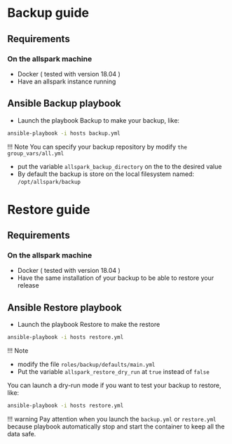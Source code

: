 # Backup guide

## Requirements

### On the allspark machine
- Docker ( tested with version 18.04 )
- Have an allspark instance running

## Ansible Backup playbook

- Launch the playbook Backup to make your backup, like:

```bash
ansible-playbook -i hosts backup.yml
```

!!! Note
You can specify your backup repository by modify `the group_vars/all.yml`
- put the variable `allspark_backup_directory` on the to the desired value
- By default the backup is store on the local filesystem named: `/opt/allspark/backup`

# Restore guide

## Requirements

### On the allspark machine
- Docker ( tested with version 18.04 )
- Have the same installation of your backup to be able to restore your release

## Ansible Restore playbook

- Launch the playbook Restore to make the restore

```bash
ansible-playbook -i hosts restore.yml
```

!!! Note
- modify the file `roles/backup/defaults/main.yml`
- Put the variable `allspark_restore_dry_run` at `true` instead of `false`

You can launch a dry-run mode if you want to test your backup to restore, like:

```bash
ansible-playbook -i hosts restore.yml
```

!!! warning
    Pay attention when you launch the `backup.yml` or `restore.yml` because playbook automatically stop and start the container to keep all the data safe.
